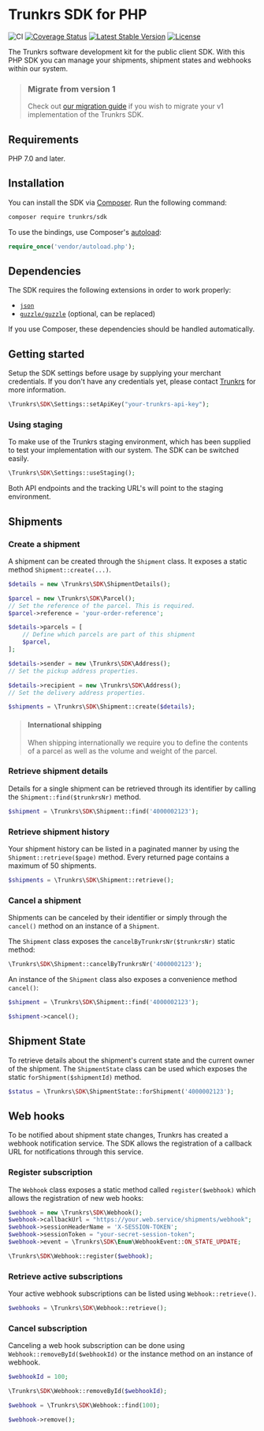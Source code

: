 # Trunkrs SDK for PHP

![CI](https://github.com/Trunkrs/Trunkrs-SDK-PHP/workflows/CI/badge.svg?branch=master)
[![Coverage Status](https://coveralls.io/repos/github/Trunkrs/Trunkrs-SDK-PHP/badge.svg?branch=master)](https://coveralls.io/github/Trunkrs/Trunkrs-SDK-PHP?branch=master)
[![Latest Stable Version](https://poser.pugx.org/trunkrs/sdk/version)](https://packagist.org/packages/trunkrs/sdk)
[![License](https://poser.pugx.org/trunkrs/sdk/license)](https://packagist.org/packages/trunkrs/sdk)

The Trunkrs software development kit for the public client SDK. With this PHP SDK you can manage your shipments, shipment states and webhooks within our system.

> ### Migrate from version 1
> Check out [our migration guide](MIGRATE.md) if you wish to migrate your v1 implementation of the Trunkrs SDK.

## Requirements

PHP 7.0 and later.

## Installation

You can install the SDK via [Composer](http://getcomposer.org/). Run the following command:

```bash
composer require trunkrs/sdk
```

To use the bindings, use Composer's [autoload](https://getcomposer.org/doc/01-basic-usage.md#autoloading):

```php
require_once('vendor/autoload.php');
```

## Dependencies

The SDK requires the following extensions in order to work properly:

-   [`json`](https://secure.php.net/manual/en/book.json.php)
-   [`guzzle/guzzle`](https://github.com/guzzle/guzzle) (optional, can be replaced)

If you use Composer, these dependencies should be handled automatically.

## Getting started

Setup the SDK settings before usage by supplying your merchant credentials. If you don't have any credentials yet, please contact [Trunkrs](https://trunkrs.nl) for more information.

```php
\Trunkrs\SDK\Settings::setApiKey("your-trunkrs-api-key");
```

### Using staging

To make use of the Trunkrs staging environment, which has been supplied to test your implementation with our system.
The SDK can be switched easily.

```php
\Trunkrs\SDK\Settings::useStaging();
```

Both API endpoints and the tracking URL's will point to the staging environment.

## Shipments

### Create a shipment

A shipment can be created through the `Shipment` class. It exposes a static method `Shipment::create(...)`.

```php
$details = new \Trunkrs\SDK\ShipmentDetails();

$parcel = new \Trunkrs\SDK\Parcel();
// Set the reference of the parcel. This is required.
$parcel->reference = 'your-order-reference';

$details->parcels = [
    // Define which parcels are part of this shipment
    $parcel,
];

$details->sender = new \Trunkrs\SDK\Address();
// Set the pickup address properties.

$details->recipient = new \Trunkrs\SDK\Address();
// Set the delivery address properties.

$shipments = \Trunkrs\SDK\Shipment::create($details);
```

> #### International shipping
> When shipping internationally we require you to define the contents of a parcel as well as the volume and weight of the parcel.

### Retrieve shipment details

Details for a single shipment can be retrieved through its identifier by calling the `Shipment::find($trunkrsNr)` method.

```php
$shipment = \Trunkrs\SDK\Shipment::find('4000002123');
```

### Retrieve shipment history

Your shipment history can be listed in a paginated manner by using the `Shipment::retrieve($page)` method.
Every returned page contains a maximum of 50 shipments.

```php
$shipments = \Trunkrs\SDK\Shipment::retrieve();
```

### Cancel a shipment

Shipments can be canceled by their identifier or simply through the `cancel()` method on an instance of a `Shipment`.

The `Shipment` class exposes the `cancelByTrunkrsNr($trunkrsNr)` static method:
```php
\Trunkrs\SDK\Shipment::cancelByTrunkrsNr('4000002123');
```

An instance of the `Shipment` class also exposes a convenience method `cancel()`:

```php
$shipment = \Trunkrs\SDK\Shipment::find('4000002123');

$shipment->cancel();
```

## Shipment State

To retrieve details about the shipment's current state and the current owner of the shipment.
The `ShipmentState` class can be used which exposes the static `forShipment($shipmentId)` method.

```php
$status = \Trunkrs\SDK\ShipmentState::forShipment('4000002123');
```

## Web hooks

To be notified about shipment state changes, Trunkrs has created a webhook notification service.
The SDK allows the registration of a callback URL for notifications through this service.

### Register subscription

The `Webhook` class exposes a static method called `register($webhook)` which allows the registration of new web hooks:

```php
$webhook = new \Trunkrs\SDK\Webhook();
$webhook->callbackUrl = "https://your.web.service/shipments/webhook";
$webhook->sessionHeaderName = 'X-SESSION-TOKEN';
$webhook->sessionToken = "your-secret-session-token";
$webhook->event = \Trunkrs\SDK\Enum\WebhookEvent::ON_STATE_UPDATE;

\Trunkrs\SDK\Webhook::register($webhook);
```

### Retrieve active subscriptions

Your active webhook subscriptions can be listed using  `Webhook::retrieve()`.

```php
$webhooks = \Trunkrs\SDK\Webhook::retrieve();
```

### Cancel subscription

Canceling a web hook subscription can be done using `Webhook::removeById($webhookId)` or the instance method on an instance of webhook.

```php
$webhookId = 100;

\Trunkrs\SDK\Webhook::removeById($webhookId);
```

```php
$webhook = \Trunkrs\SDK\Webhook::find(100);

$webhook->remove();
```
















